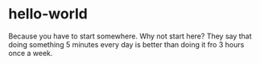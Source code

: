 # hello-world
Because you have to start somewhere.
Why not start here? 
They say that doing something 5 minutes every day is better than doing it fro 3 hours once a week. 
